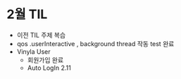 # 2월 TIL

* 이전 TIL 주제 복습
* qos .userInteractive , background thread 작동 test 완료
* Vinyla User
  * 회원가입 완료
  * Auto LogIn 2.11
